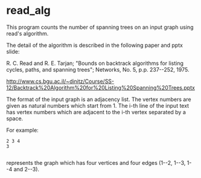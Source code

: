 read_alg
===================

This program counts the number of spanning trees on an input graph
using read's algorithm.

The detail of the algorithm is described in the following paper and pptx slide:

R. C. Read and R. E. Tarjan; "Bounds on backtrack algorithms for listing
cycles, paths, and spanning trees"; Networks, No. 5, p.p. 237--252, 1975.

http://www.cs.bgu.ac.il/~dinitz/Course/SS-12/Backtrack%20Algorithm%20for%20Listing%20Spanning%20Trees.pptx

The format of the input graph is an adjacency list.
The vertex numbers are given as natural numbers which start from 1.
The i-th line of the input text has vertex numbers which are adjacent to the i-th vertex 
separated by a space.

For example:
```
2 3 4
3


```
represents the graph which has four vertices and four edges
(1--2, 1--3, 1--4 and 2--3).
